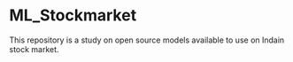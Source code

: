 # ML_Stockmarket
This repository is a study on open source models available to use on Indain stock market.
